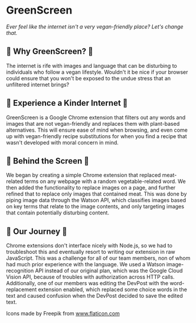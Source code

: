 # GreenScreen
*Ever feel like the internet isn't a very vegan-friendly place? Let's change that.*

## :corn: Why GreenScreen? :corn:

The internet is rife with images and language that can be disturbing to individuals who follow a vegan lifestyle. Wouldn't it be nice if your browser could ensure that you won't be exposed to the undue stress that an unfiltered internet brings?

## :carrot: Experience a Kinder Internet :carrot:

GreenScreen is a Google Chrome extension that filters out any words and images that are not vegan-friendly and replaces them with plant-based alternatives. This will ensure ease of mind when browsing, and even come up with vegan-friendly recipe substitutions for when you find a recipe that wasn't developed with moral concern in mind.

## :cucumber: Behind the Screen :cucumber:

We began by creating a simple Chrome extension that replaced meat-related terms on any webpage with a random vegetable-related word. We then added the functionality to replace images on a page, and further refined that to replace only images that contained meat. This was done by piping image data through the Watson API, which classifies images based on key terms that relate to the image contents, and only targeting images that contain potentially disturbing content.

## :apple: Our Journey :apple:

Chrome extensions don't interface nicely with Node.js, so we had to troubleshoot this and eventually resort to writing our extension in raw JavaScript. This was a challenge for all of our team members, non of whom had much prior experience with the language. We used a Watson image-recognition API instead of our original plan, which was the Google Cloud Vision API, because of troubles with authorization across HTTP calls. Additionally, one of our members was editing the DevPost with the word-replacement extension enabled, which replaced some choice words in the text and caused confusion when the DevPost decided to save the edited text.


Icons made by Freepik from www.flaticon.com
